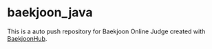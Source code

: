 # baekjoon_java
This is a auto push repository for Baekjoon Online Judge created with [BaekjoonHub](https://github.com/BaekjoonHub/BaekjoonHub).
